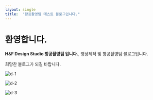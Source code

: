 ```yaml
---
layout: single
title:  "항공촬영팀 테스트 블로그입니다."
---
```


# 환영합니다.

**H&F Design Studio 항공촬영팀 입니다.**, 영상제작 및 항공촬영팀 블로그입니다.

희망찬 블로그가 되길 바랍니다.

![d-1]({{site.url}}/images/2023-03-25-one/d-1.jpeg)

![d-2]({{site.url}}/images/2023-03-25-one/d-2.jpeg)

![d-3]({{site.url}}/images/2023-03-25-one/d-3.jpeg)
